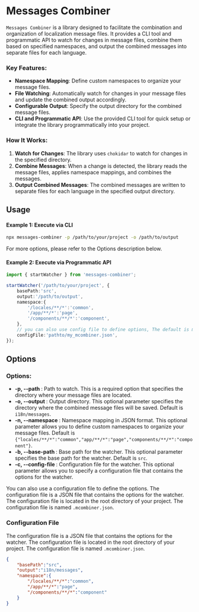 # Messages Combiner
`Messages Combiner` is a library designed to facilitate the combination and organization of localization message files. It provides a CLI tool and programmatic API to watch for changes in message files, combine them based on specified namespaces, and output the combined messages into separate files for each language.

### Key Features:
- **Namespace Mapping**: Define custom namespaces to organize your message files.
- **File Watching**: Automatically watch for changes in your message files and update the combined output accordingly.
- **Configurable Output**: Specify the output directory for the combined message files.
- **CLI and Programmatic API**: Use the provided CLI tool for quick setup or integrate the library programmatically into your project.

### How It Works:
1. **Watch for Changes**: The library uses `chokidar` to watch for changes in the specified directory.
2. **Combine Messages**: When a change is detected, the library reads the message files, applies namespace mappings, and combines the messages.
3. **Output Combined Messages**: The combined messages are written to separate files for each language in the specified output directory.

## Usage

#### Example 1: Execute via CLI

```bash
npx messages-combiner -p /path/to/your/project -o /path/to/output
```
For more options, please refer to the Options description below.

#### Example 2: Execute via Programmatic API
```ts
import { startWatcher } from 'messages-combiner';

startWatcher('/path/to/your/project', {
    basePath:'src',
    output:'/path/to/output',
    namespace:{
        '/locales/**/*':'common',
        '/app/**/*':'page',
        '/components/**/*':'component',
    },
    // you can also use config file to define options, The default is mcombiner.json relative your path argument
    configFile:'pathto/my_mcombiner.json',
});
```

## Options

### Options:

- **-p, --path <path>**: Path to watch. This is a required option that specifies the directory where your message files are located.
- **-o, --output <output>**: Output directory. This optional parameter specifies the directory where the combined message files will be saved. Default is `i18n/messages`.
- **-n, --namespace <namespace>**: Namespace mapping in JSON format. This optional parameter allows you to define custom namespaces to organize your message files. Default is `{"locales/**/*":"common","app/**/*":"page","components/**/*":"component"}`.
- **-b, --base-path <basePath>**: Base path for the watcher. This optional parameter specifies the base path for the watcher. Default is `src`.
- **-c, --config-file <configFile>**: Configuration file for the watcher. This optional parameter allows you to specify a configuration file that contains the options for the watcher.

You can also use a configuration file to define the options. The configuration file is a JSON file that contains the options for the watcher. The configuration file is located in the root directory of your project. The configuration file is named `.mcombiner.json`.

### Configuration File

The configuration file is a JSON file that contains the options for the watcher. The configuration file is located in the root directory of your project. The configuration file is named `.mcombiner.json`.

```json
{
    "basePath":"src",
    "output":"i18n/messages",
    "namespace":{
        "/locales/**/*":"common",
        "/app/**/*":"page",
        "/components/**/*":"component"
    }
}
```